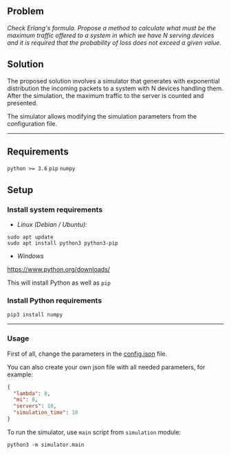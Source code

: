 ## Problem

_Check Erlang's formula. Propose a method to calculate what must be the maximum
traffic offered to a system in which we have N serving devices and it is
required that the probability of loss does not exceed a given value._

## Solution

The proposed solution involves a simulator that generates with exponential
distribution the incoming packets to a system with N devices handling them.
After the simulation, the maximum traffic to the server is counted and
presented.

The simulator allows modifying the simulation parameters from the configuration
file.

---

## Requirements

`python >= 3.6`
`pip`
`numpy`

## Setup

### Install system requirements

* _Linux (Debian / Ubuntu):_

```commandline
sudo apt update
sudo apt install python3 python3-pip
```

* _Windows_

https://www.python.org/downloads/

This will install Python as well as `pip`

### Install Python requirements

```commandline
pip3 install numpy
```

---

### Usage

First of all, change the parameters in the [config.json](config/config.json)
file.

You can also create your own json file with all needed parameters, for example:

```json
{
  "lambda": 8,
  "mi": 8,
  "servers": 10,
  "simulation_time": 10
}
```

To run the simulator, use `main` script from `simulation` module:

```commandline
python3 -m simulator.main
```
